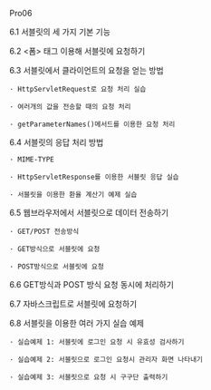 Pro06

6.1 서블릿의 세 가지 기본 기능

6.2 <폼> 태그 이용해 서블릿에 요청하기 

6.3 서블릿에서 클라이언트의 요청을 얻는 방법

    · HttpServletRequest로 요청 처리 실습

    · 여러개의 값을 전송할 때의 요청 처리 

    · getParameterNames()메서드를 이용한 요청 처리

6.4 서블릿의 응답 처리 방법

    · MIME-TYPE

    · HttpServletResponse를 이용한 서블릿 응답 실습

    · 서블릿을 이용한 환율 계산기 예제 실습

6.5 웹브라우저에서 서블릿으로 데이터 전송하기

    · GET/POST 전송방식

    · GET방식으로 서블릿에 요청

    · POST방식으로 서블릿에 요청

6.6 GET방식과 POST 방식 요청 동시에 처리하기

6.7 자바스크립트로 서블릿에 요청하기 

6.8 서블릿을 이용한 여러 가지 실습 예제

    · 실습예제 1: 서블릿에 로그인 요청 시 유효성 검사하기

    · 실습예제 2: 서블릿으로 로그인 요청시 관리자 화면 나타내기

    · 실습예제 3: 서블릿으로 요청 시 구구단 출력하기 
